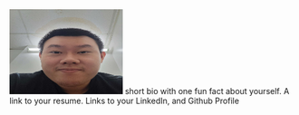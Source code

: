 <img src="/docs/assets/images/Eric_Chen.jpg" width="200" height="150">
short bio with one fun fact about yourself.  
A link to your resume.
Links to your LinkedIn, and Github Profile

